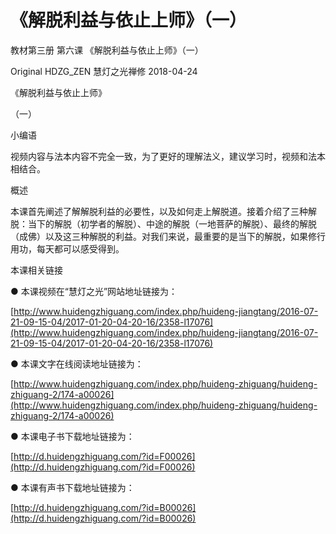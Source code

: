 # 《解脱利益与依止上师》（一）

教材第三册 第六课 《解脱利益与依止上师》（一）

Original HDZG\_ZEN 慧灯之光禅修 2018-04-24

《解脱利益与依止上师》

（一）

小编语

视频内容与法本内容不完全一致，为了更好的理解法义，建议学习时，视频和法本相结合。

概述

本课首先阐述了解解脱利益的必要性，以及如何走上解脱道。接着介绍了三种解脱：当下的解脱（初学者的解脱）、中途的解脱（一地菩萨的解脱）、最终的解脱（成佛）以及这三种解脱的利益。对我们来说，最重要的是当下的解脱，如果修行用功，每天都可以感受得到。

本课相关链接

● 本课视频在“慧灯之光”网站地址链接为：

[http://www.huidengzhiguang.com/index.php/huideng-jiangtang/2016-07-21-09-15-04/2017-01-20-04-20-16/2358-l17076](http://www.huidengzhiguang.com/index.php/huideng-jiangtang/2016-07-21-09-15-04/2017-01-20-04-20-16/2358-l17076)

● 本课文字在线阅读地址链接为：

[http://www.huidengzhiguang.com/index.php/huideng-zhiguang/huideng-zhiguang-2/174-a00026](http://www.huidengzhiguang.com/index.php/huideng-zhiguang/huideng-zhiguang-2/174-a00026)

● 本课电子书下载地址链接为：

[http://d.huidengzhiguang.com/?id=F00026](http://d.huidengzhiguang.com/?id=F00026)

● 本课有声书下载地址链接为：

[http://d.huidengzhiguang.com/?id=B00026](http://d.huidengzhiguang.com/?id=B00026)

